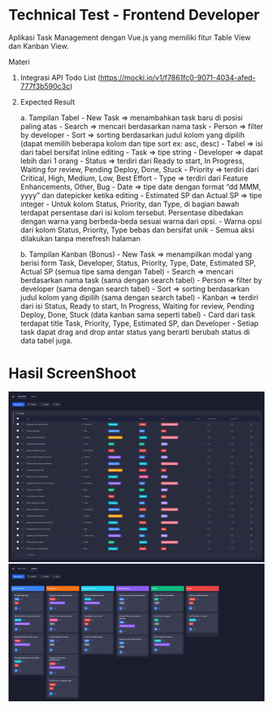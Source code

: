 # Technical Test - Frontend Developer

Aplikasi Task Management dengan Vue.js yang memiliki fitur Table View dan Kanban View.


Materi
1. Integrasi API Todo List (https://mocki.io/v1/f7861fc0-9071-4034-afed-777f3b590c3c)

2. Expected Result

    a. Tampilan Tabel
        - New Task => menambahkan task baru di posisi paling atas
        - Search => mencari berdasarkan nama task
        - Person => filter by developer
        - Sort => sorting berdasarkan judul kolom yang dipilih (dapat memilih
        beberapa kolom dan tipe sort ex: asc, desc)
        - Tabel => isi dari tabel bersifat inline editing
        - Task => tipe string
        - Developer => dapat lebih dari 1 orang
        - Status => terdiri dari Ready to start, In Progress, Waiting for review,
        Pending Deploy, Done, Stuck
        - Priority => terdiri dari Critical, High, Medium, Low, Best Effort
        - Type => terdiri dari Feature Enhancements, Other, Bug
        - Date => tipe date dengan format “dd MMM, yyyy” dan datepicker
        ketika editing
        - Estimated SP dan Actual SP => tipe integer
        - Untuk kolom Status, Priority, dan Type, di bagian bawah terdapat
        persentase dari isi kolom tersebut. Persentase dibedakan dengan
        warna yang berbeda-beda sesuai warna dari opsi.
        - Warna opsi dari kolom Status, Priority, Type bebas dan bersifat unik
        - Semua aksi dilakukan tanpa merefresh halaman

    b. Tampilan Kanban (Bonus)
        - New Task => menampilkan modal yang berisi form Task, Developer,
        Status, Priority, Type, Date, Estimated SP, Actual SP (semua tipe
        sama dengan Tabel)
        - Search => mencari berdasarkan nama task (sama dengan search
        tabel)
        - Person => filter by developer (sama dengan search tabel)
        - Sort => sorting berdasarkan judul kolom yang dipilih (sama dengan
        search tabel)
        - Kanban => terdiri dari isi Status, Ready to start, In Progress, Waiting
        for review, Pending Deploy, Done, Stuck (data kanban sama seperti
        tabel)
        - Card dari task terdapat title Task, Priority, Type, Estimated SP, dan
        Developer
        - Setiap task dapat drag and drop antar status yang berarti berubah
        status di data tabel juga.


# Hasil ScreenShoot

![alt text](localhost_5173_.png) ![alt text](<localhost_5173_ (1).png>) 
